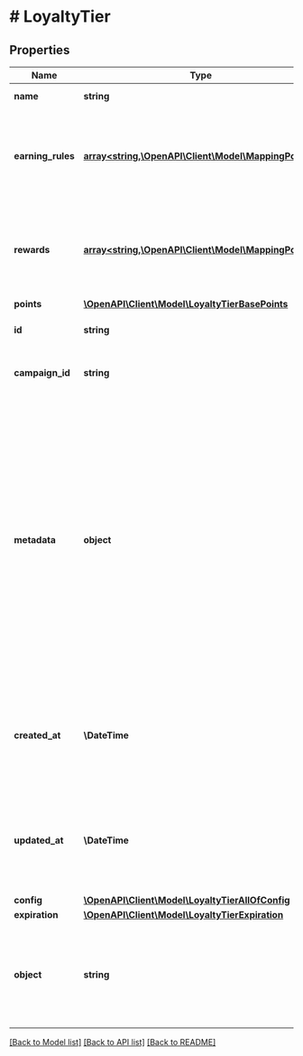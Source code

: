 # # LoyaltyTier

## Properties

Name | Type | Description | Notes
------------ | ------------- | ------------- | -------------
**name** | **string** | Loyalty Tier name. |
**earning_rules** | [**array<string,\OpenAPI\Client\Model\MappingPoints>**](MappingPoints.md) | Contains a list of earning rule IDs and their points mapping for the given earning rule. | [optional]
**rewards** | [**array<string,\OpenAPI\Client\Model\MappingPoints>**](MappingPoints.md) | Contains a list of reward IDs and their points mapping for the given reward. | [optional]
**points** | [**\OpenAPI\Client\Model\LoyaltyTierBasePoints**](LoyaltyTierBasePoints.md) |  |
**id** | **string** | Unique loyalty tier ID. |
**campaign_id** | **string** | Unique parent campaign ID. |
**metadata** | **object** | The metadata object stores all custom attributes assigned to the loyalty tier. A set of key/value pairs that you can attach to a loyalty tier object. It can be useful for storing additional information about the loyalty tier in a structured format. |
**created_at** | **\DateTime** | Timestamp representing the date and time when the loyalty tier was created in ISO 8601 format. |
**updated_at** | **\DateTime** | Timestamp representing the date and time when the loyalty tier was updated in ISO 8601 format. | [optional]
**config** | [**\OpenAPI\Client\Model\LoyaltyTierAllOfConfig**](LoyaltyTierAllOfConfig.md) |  |
**expiration** | [**\OpenAPI\Client\Model\LoyaltyTierExpiration**](LoyaltyTierExpiration.md) |  | [optional]
**object** | **string** | The type of object represented by JSON. This object stores information about the loyalty. | [default to 'loyalty_tier']

[[Back to Model list]](../../README.md#models) [[Back to API list]](../../README.md#endpoints) [[Back to README]](../../README.md)
